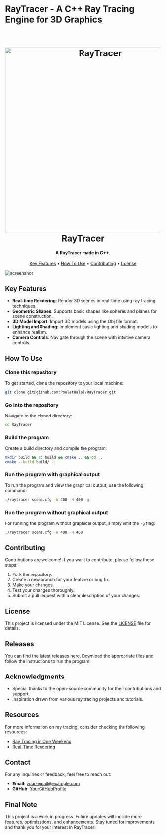 # RayTracer - A C++ Ray Tracing Engine for 3D Graphics

<h1 align="center">
  <br>
  <a href="https://github.com/uclas360/RayTracer/releases"><img src="images/raytracer.png" alt="RayTracer" width="600"></a>
  <br>
  RayTracer
  <br>
</h1>

<h4 align="center">A RayTracer made in C++.</h4>

<p align="center">
  <a href="#key-features">Key Features</a> •
  <a href="#how-to-use">How To Use</a> •
  <a href="#contributing">Contributing</a> •
  <a href="#license">License</a>
</p>

![screenshot](images/demo1.png)

## Key Features

* **Real-time Rendering**: Render 3D scenes in real-time using ray tracing techniques.
* **Geometric Shapes**: Supports basic shapes like spheres and planes for scene construction.
* **3D Model Import**: Import 3D models using the Obj file format.
* **Lighting and Shading**: Implement basic lighting and shading models to enhance realism.
* **Camera Controls**: Navigate through the scene with intuitive camera controls.

## How To Use

### Clone this repository

To get started, clone the repository to your local machine:

```bash
git clone git@github.com:PouletHalal/RayTracer.git
```

### Go into the repository

Navigate to the cloned directory:

```bash
cd RayTracer
```

### Build the program

Create a build directory and compile the program:

```bash
mkdir build && cd build && cmake .. && cd ..
cmake --build build/ -j
```

### Run the program with graphical output

To run the program and view the graphical output, use the following command:

```bash
./raytracer scene.cfg -W 400 -H 400 -g
```

### Run the program without graphical output

For running the program without graphical output, simply omit the `-g` flag:

```bash
./raytracer scene.cfg -W 400 -H 400
```

## Contributing

Contributions are welcome! If you want to contribute, please follow these steps:

1. Fork the repository.
2. Create a new branch for your feature or bug fix.
3. Make your changes.
4. Test your changes thoroughly.
5. Submit a pull request with a clear description of your changes.

## License

This project is licensed under the MIT License. See the [LICENSE](LICENSE) file for details.

## Releases

You can find the latest releases [here](https://github.com/uclas360/RayTracer/releases). Download the appropriate files and follow the instructions to run the program.

## Acknowledgments

* Special thanks to the open-source community for their contributions and support.
* Inspiration drawn from various ray tracing projects and tutorials.

## Resources

For more information on ray tracing, consider checking the following resources:

- [Ray Tracing in One Weekend](https://raytracing.github.io/books/RayTracingInOneWeekend.html)
- [Real-Time Rendering](https://www.realtimerendering.com/)

## Contact

For any inquiries or feedback, feel free to reach out:

- **Email**: your-email@example.com
- **GitHub**: [YourGitHubProfile](https://github.com/YourGitHubProfile)

## Final Note

This project is a work in progress. Future updates will include more features, optimizations, and enhancements. Stay tuned for improvements and thank you for your interest in RayTracer!